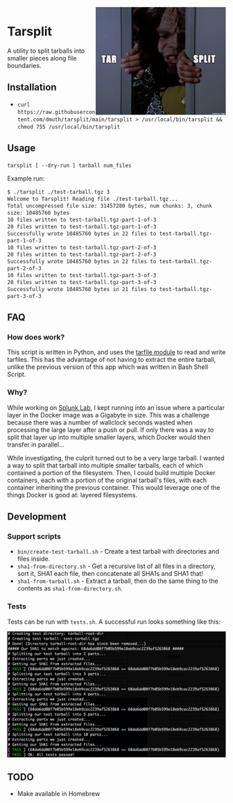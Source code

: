 <img src="./img/tarsplit.png" width="300" align="right" />

# Tarsplit
A utility to split tarballs into smaller pieces along file boundaries.


## Installation

- `curl https://raw.githubusercontent.com/dmuth/tarsplit/main/tarsplit > /usr/local/bin/tarsplit && chmod 755 /usr/local/bin/tarsplit`


## Usage

`tarsplit [ --dry-run ] tarball num_files`

Example run:
```
$ ./tarsplit ./test-tarball.tgz 3
Welcome to Tarsplit! Reading file ./test-tarball.tgz...
Total uncompressed file size: 31457280 bytes, num chunks: 3, chunk size: 10485760 bytes
10 files written to test-tarball.tgz-part-1-of-3
20 files written to test-tarball.tgz-part-1-of-3
Successfully wrote 10485760 bytes in 22 files to test-tarball.tgz-part-1-of-3
10 files written to test-tarball.tgz-part-2-of-3
20 files written to test-tarball.tgz-part-2-of-3
Successfully wrote 10485760 bytes in 22 files to test-tarball.tgz-part-2-of-3
10 files written to test-tarball.tgz-part-3-of-3
20 files written to test-tarball.tgz-part-3-of-3
Successfully wrote 10485760 bytes in 21 files to test-tarball.tgz-part-3-of-3
```


## FAQ

### How does work?

This script is written in Python, and uses the <a href="https://docs.python.org/3/library/tarfile.html">tarfile module</a> 
to read and write tarfiles.  This has the advantage of not having to extract the entire tarball,
unlike the previous version of this app which was written in Bash Shell Script.


### Why?

While working on <a href="https://github.com/dmuth/splunk-lab">Splunk Lab</a>, I kept running into
an issue where a particular layer in the Docker image was a Gigabyte in size.  This was a challenge because
there was a number of wallclock seconds wasted when processing the large layer after a push or pull.  If 
only there was a way to split that layer up into multiple smaller layers, which Docker would then 
transfer in parallel...

While investigating, the culprit turned out to be a very large tarball.  I wanted a way to split that
tarball into multiple smaller tarballs, each of which contained a portion of the filesystem.  Then, I could
build multiple Docker containers, each with a portion of the original tarball's files, with each container
inheriting the previous container.  This would leverage one of the things Docker is good at: layered filesystems.


## Development

### Support scripts

- `bin/create-test-tarball.sh` - Create a test tarball with directories and files inside.
- `sha1-from-directory.sh` - Get a recursive list of all files in a directory, sort it, SHA1 each file, then concatenate all SHA1s and SHA1 that!
- `sha1-from-tarball.sh` - Extract a tarball, then do the same thing to the contents as `sha1-from-directory.sh`.


### Tests

Tests can be run with `tests.sh`.  A successful run looks something like this:

<img src="./img/tests.png" />


## TODO

- Make available in Homebrew


